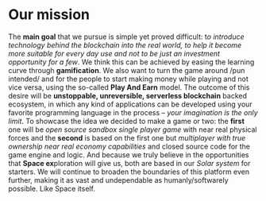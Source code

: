 <!--

**Here are some ideas to get you started:**

🙋‍♀️ A short introduction - what is your organization all about?
🌈 Contribution guidelines - how can the community get involved?
👩‍💻 Useful resources - where can the community find your docs? Is there anything else the community should know?
🍿 Fun facts - what does your team eat for breakfast?
🧙 Remember, you can do mighty things with the power of [Markdown](https://docs.github.com/github/writing-on-github/getting-started-with-writing-and-formatting-on-github/basic-writing-and-formatting-syntax)
-->
# Our mission
The **main goal** that we pursue is simple yet proved difficult: t*o introduce technology behind the blockchain into the real world, to help it become more suitable for every day use and not to be just an investment opportunity for a few*. We think this can be achieved by easing the learning curve through **gamification**. We also want to turn the game around /pun intended/ and for the people to start making money while playing and not vice versa, using the so-called **Play And Earn** model.
The outcome of this desire will be **unstoppable, unreversible, serverless blockchain** backed ecosystem, in which any kind of applications can be developed using your favorite programming language in the process – *your imagination is the only limit*. To showcase the idea we decided to make a game or two: the **first** one will be *open source sandbox single player game* with near real physical forces and the **second** is based on the first one but *multiplayer with true ownership near real economy capabilities* and closed source code for the game engine and logic. And because we truly believe in the opportunities that **Space ex**ploration will give us, both are based in our *Solar system* for starters. We will continue to broaden the boundaries of this platform even further, making it as vast and undependable as humanly/softwarely possible. Like Space itself.
